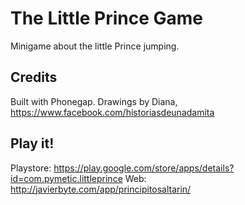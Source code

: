 # The Little Prince Game

Minigame about the little Prince jumping.

## Credits
Built with Phonegap.
Drawings by Diana, https://www.facebook.com/historiasdeunadamita

## Play it!
Playstore: https://play.google.com/store/apps/details?id=com.pymetic.littleprince
Web: http://javierbyte.com/app/principitosaltarin/